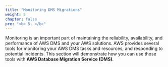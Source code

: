 ```yaml
---
title: "Monitoring DMS Migrations"
weight: 5
chapter: false
pre: "<b> 5. </b>"
---
```


Monitoring is an important part of maintaining the reliability, availability, and performance of AWS DMS and your AWS solutions. AWS provides several tools for monitoring your AWS DMS tasks and resources, and responding to potential incidents. This section will demonstrate how you can use those tools with **AWS Database Migration Service (DMS)**.